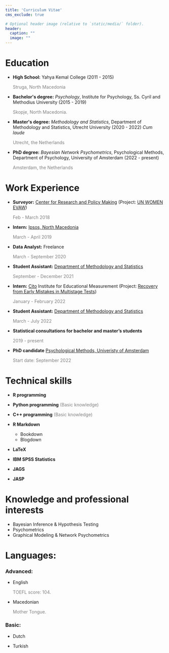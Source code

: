 ```yaml
---
title: 'Curriculum Vitae'
cms_exclude: true

# Optional header image (relative to `static/media/` folder).
header:
  caption: ""
  image: ""
---
```


# Education

 - **High School:** Yahya Kemal College (2011 - 2015)
 
     <span style="color: grey;">Struga, North Macedonia</span>
     
 - **Bachelor's degree:** *Psychology*, Institute for Psychology, Ss. Cyril and Methodius University (2015 - 2019)
 
     <span style="color: grey;">Skopje, North Macedonia.</span>
     
 - **Master's degree:** *Methodology and Statistics*, Department of Methodology and Statistics, Utrecht University (2020 - 2022) *Cum laude*
 
     <span style="color: grey;">Utrecht, the Netherlands</span>
     
 -  **PhD degree:** *Bayesian Network Psychometrics*, Psychological Methods, Department of Psychology, University of Amsterdam (2022 - present) 
 
     <span style="color: grey;">Amsterdam, the Netherlands</span>
    

# Work Experience 

 - **Surveyor:** [Center for Research and Policy Making](http://www.crpm.org.mk/) (Project: [UN WOMEN EVAW](https://www.unwomen.org/en/what-we-do/ending-violence-against-women))
 
    <span style="color: grey;">Feb - March 2018</span>
    
 - **Intern:** [Ipsos, North Macedonia](https://www.ipsos.com/mk-mk)

     <span style="color: grey;">March - April 2019</span>
     
 - **Data Analyst:** Freelance 

    <span style="color: grey;">March - September 2020</span>
    
 - **Student Assistant:** [Department of Methodology and Statistics](https://www.uu.nl/en/organisation/methodology-and-statistics)

   <span style="color: grey;">September - December 2021</span>
   
 - **Intern:** [Cito](https://www.cito.com/) Institute for Educational Measurement (Project: [Recovery from Early Mistakes in Multistage Tests](https://github.com/sekulovskin/recovery-MST-Cito))
   
   <span style="color: grey;">January - February 2022</span>
   
   
  - **Student Assistant:** [Department of Methodology and Statistics](https://www.uu.nl/en/organisation/methodology-and-statistics)

     <span style="color: grey;">March - July 2022</span>
     
 - **Statistical consultations for bachelor and master’s students**
 
     <span style="color: grey;">2019 - present</span>
     
 - **PhD candidate** [Psychological Methods, Univeristy of Amsterdam](https://psyres.uva.nl/content/research-groups/programme-group-psychological-methods/programme-group-psychological-methods.html)

     <span style="color: grey;">Start date: September 2022</span>


# Technical skills
 
 - **R programming**
  
 - **Python programming**
    <span style="color: grey;">(Basic knowledge)</span>
    
 - **C++ programming**
    <span style="color: grey;">(Basic knowledge)</span>
 
 - **R Markdown**
   
   - Bookdown
   - Blogdown
   
 - **LaTeX**
   
 - **IBM SPSS Statistics**
 
 - **JAGS**
 
 - **JASP**
 
# Knowledge and professional interests


 - Bayesian Inference & Hypothesis Testing
 - Psychometrics
 - Graphical Modeling & Network Psychometrics 


# Languages:

### Advanced:

 - English 
 
   <span style="color: grey;">TOEFL score: 104.</span>
 
 - Macedonian
 
   <span style="color: grey;">Mother Tongue.</span>
 
### Basic:

 - Dutch
 
 - Turkish
 
